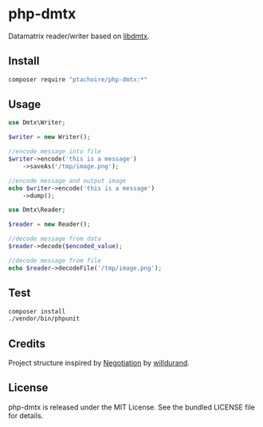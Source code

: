 # php-dmtx

Datamatrix reader/writer based on [libdmtx](http://www.libdmtx.org/).

## Install

```sh
composer require "ptachoire/php-dmtx:*"
```

## Usage

```php
use Dmtx\Writer;

$writer = new Writer();

//encode message into file
$writer->encode('this is a message')
    ->saveAs('/tmp/image.png');

//encode message and output image 
echo $writer->encode('this is a message')
    ->dump();
```

```php
use Dmtx\Reader;

$reader = new Reader();

//decode message from data
$reader->decode($encoded_value);

//decode message from file 
echo $reader->decodeFile('/tmp/image.png');
```

## Test

```sh
composer install
./vendor/bin/phpunit
```

## Credits

Project structure inspired by
[Negotiation](https://github.com/willdurand/Negotiation) by
[willdurand](https://github.com/willdurand).

## License

php-dmtx is released under the MIT License. See the bundled LICENSE file for
details.
